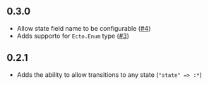 ## 0.3.0

- Allow state field name to be configurable ([#4](https://github.com/subvisual/fsmx/pull/4))
- Adds supporto for `Ecto.Enum` type ([#3](https://github.com/subvisual/fsmx/pull/3))

## 0.2.1

- Adds the ability to allow transitions to any state (`"state" => :*`)
